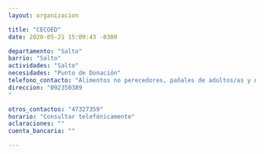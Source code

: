 ```yaml
---
layout: organizacion

title: "CECOED"
date: 2020-05-21 15:09:43 -0300

departamento: "Salto"
barrio: "Salto"
actividades: "Salto"
necesidades: "Punto de Donación"
telefono_contacto: "Alimentos no perecedores, pañales de adultos/as y niños/as"
direccion: "092350389
"

otros_contactos: "47327359"
horario: "Consultar telefónicamente"
aclaraciones: ""
cuenta_bancaria: ""

---
```

